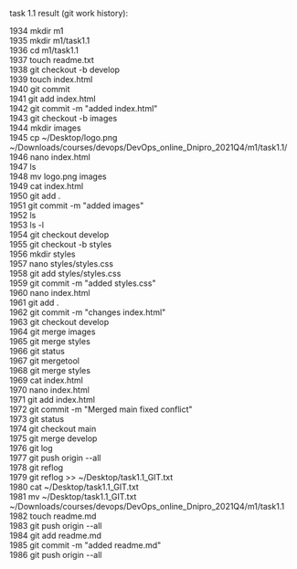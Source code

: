 task 1.1 result (git work history):  

 1934  mkdir m1  
 1935  mkdir m1/task1.1  
 1936  cd m1/task1.1  
 1937  touch readme.txt  
 1938  git checkout -b develop  
 1939  touch index.html  
 1940  git commit  
 1941  git add index.html  
 1942  git commit -m "added index.html"  
 1943  git checkout -b images  
 1944  mkdir images  
 1945  cp ~/Desktop/logo.png ~/Downloads/courses/devops/DevOps_online_Dnipro_2021Q4/m1/task1.1/  
 1946  nano index.html  
 1947  ls  
 1948  mv logo.png images  
 1949  cat index.html  
 1950  git add .  
 1951  git commit -m "added images"  
 1952  ls  
 1953  ls -l  
 1954  git checkout develop  
 1955  git checkout -b styles  
 1956  mkdir styles  
 1957  nano styles/styles.css  
 1958  git add styles/styles.css  
 1959  git commit -m "added styles.css"  
 1960  nano index.html  
 1961  git add .  
 1962  git commit -m "changes index.html"  
 1963  git checkout develop  
 1964  git merge images  
 1965  git merge styles  
 1966  git status  
 1967  git mergetool  
 1968  git merge styles  
 1969  cat index.html  
 1970  nano index.html  
 1971  git add index.html  
 1972  git commit -m "Merged main fixed conflict"  
 1973  git status  
 1974  git checkout main  
 1975  git merge develop  
 1976  git log  
 1977  git push origin --all  
 1978  git reflog  
 1979  git reflog >> ~/Desktop/task1.1_GIT.txt  
 1980  cat ~/Desktop/task1.1_GIT.txt  
 1981  mv ~/Desktop/task1.1_GIT.txt ~/Downloads/courses/devops/DevOps_online_Dnipro_2021Q4/m1/task1.1  
 1982  touch readme.md  
 1983  git push origin --all  
 1984  git add readme.md  
 1985  git commit -m "added readme.md"  
 1986  git push origin --all  
